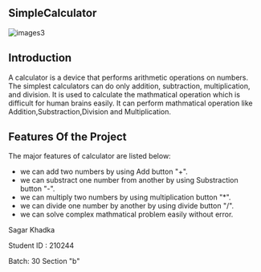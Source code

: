 ## SimpleCalculator

![images3](https://user-images.githubusercontent.com/84699135/125451426-d3e196df-76d5-4e75-93da-1dd78bda9cfe.png)






 ## Introduction

A calculator is a device that performs arithmetic operations on numbers. The simplest calculators can do only addition, subtraction, multiplication, and division.
It is used to calculate the  mathmatical operation which is difficult for human brains easily. It can perform mathmatical operation like Addition,Substraction,Division and Multiplication.

## Features Of the Project

 The major features of calculator are listed below:
 + we can add two numbers by using Add button "+".
 + we can substract one number from another by using Substraction button "-".
 + we can multiply two numbers by using multiplication button "*".
 + we can divide one number by another by using divide button "/".
 + we can solve complex mathmatical problem easily without error.




Sagar Khadka

Student ID : 210244

Batch: 30 Section "b"
  
